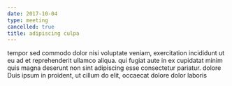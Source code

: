 ```yaml
---
date: 2017-10-04
type: meeting
cancelled: true
title: adipiscing culpa
---
```

tempor sed commodo dolor nisi voluptate veniam, exercitation incididunt ut eu ad et reprehenderit ullamco aliqua. qui fugiat aute in ex cupidatat minim quis magna deserunt non sint adipiscing esse consectetur pariatur. dolore Duis ipsum in proident, ut cillum do elit, occaecat dolore dolor laboris